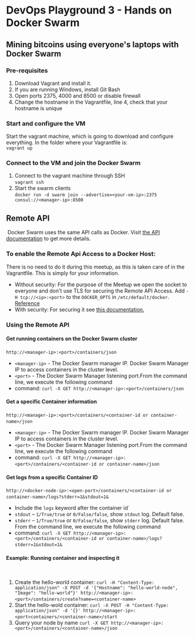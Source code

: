# DevOps Playground 3 - Hands on Docker Swarm
## Mining bitcoins using everyone's laptops with Docker Swarm

### Pre-requisites
1. Download Vagrant and install it.   
2. If you are running Windows, install Git Bash
3. Open ports 2375, 4000 and 8500 or disable firewall
4. Change the hostname in the Vagrantfile, line 4, check that your hostname is unique


### Start and configure the VM
Start the vagrant machine, which is going to download and configure everything. In the folder where your Vagrantfile is:  
`vagrant up`


### Connect to the VM and join the Docker Swarm
1. Connect to the vagrant machine through SSH  
  `vagrant ssh`
2. Start the swarm clients   
`docker run -d swarm join --advertise=<your-vm-ip>:2375 consul://<manager-ip>:8500`


## Remote API
​
Docker Swarm uses the same API calls as Docker. Visit [the API documentation](https://docs.docker.com/engine/reference/api) to get more details.
​
### To enable the Remote Api Access to a Docker Host:
There is no need to do it during this meetup, as this is taken care of in the Vagrantfile. This is simply for your information.
* Without security: For the purpose of the Meetup we open the socket to everyone and don't use TLS for securing the Remote API Access.
Add `-H tcp://<ip>:<port>` to the `DOCKER_OPTS` in `/etc/default/docker`.  
[Reference](http://www.virtuallyghetto.com/2014/07/quick-tip-how-to-enable-docker-remote-api.html)
* With security: For securing it see [this documentation.](https://coreos.com/os/docs/latest/customizing-docker.html)
​
### Using the Remote API
#### Get running containers on the Docker Swarm cluster
​
`http://<manager-ip>:<port>/containers/json`
* `<manager-ip>` - The Docker Swarm manager IP. Docker Swarm Manager IP to access containers in the cluster level.
* `<port>` - The Docker Swarm Manager listening port.
​
From the command line, we execute the following command
* command: `curl -X GET http://<manager-ip>:<port>/containers/json`
​
#### Get a specific Container information
​
`http://<manager-ip>:<port>/containers/<container-id or container-name>/json`
​
* `<manager-ip>` - The Docker Swarm manager IP. Docker Swarm Manager IP to access containers in the cluster level.
* `<port>` - The Docker Swarm Manager listening port.
​
From the command line, we execute the following command
* command: `curl -X GET http://<manager-ip>:<port>/containers/<container-id or container-name>/json`
​
#### Get logs from a specific Container ID
​
`http://<docker-node-ip>:<open-port>/containers/<container-id or container-name>/logs?stderr=1&stdout=1&`
​
* Include the `logs` keyword after the container id`
* `stdout` – `1/True/true` or `0/False/false`, show `stdout` log. Default false.
* `stderr` – `1/True/true` or `0/False/false`, show `stderr` log. Default false.
​
From the command line, we execute the following command
* command: `curl -X GET http://<manager-ip>:<port>/containers/<container-id or container-name>/logs?stderr=1&stdout=1&`
​
#### Example: Running container and inspecting it
​
1. Create the hello-world container:
`curl -H "Content-Type: application/json" -X POST -d '{"Hostname": "hello-world-node", "Image": "hello-world"}' http://<manager-ip>:<port>/containers/create?name=<container-name>`
​
2. Start the hello-wold container:
`curl -X POST -H "Content-Type: application/json" -d '{}' http://<manager-ip>:<port>containers/<container-name>/start`
​
3. Query your node by name
`curl -X GET http://<manager-ip>:<port>/containers/<container-name>/json`
